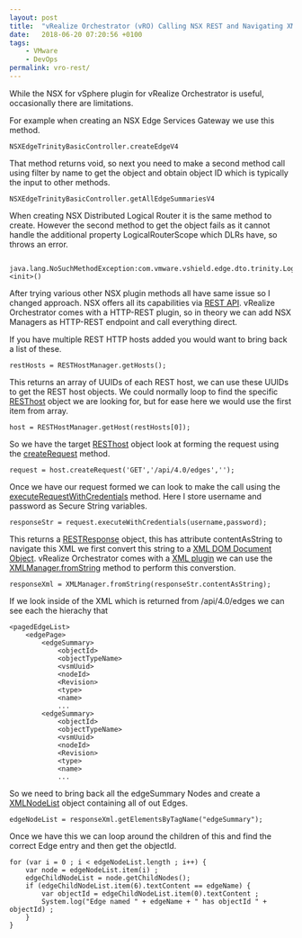 ```yaml
---
layout: post
title:  "vRealize Orchestrator (vRO) Calling NSX REST and Navigating XML"
date:   2018-06-20 07:20:56 +0100
tags:
    - VMware
    - DevOps
permalink: vro-rest/
---
```

While the NSX for vSphere plugin for vRealize Orchestrator is useful, occasionally there are limitations.

For example when creating an NSX Edge Services Gateway we use this method.

    NSXEdgeTrinityBasicController.createEdgeV4

That method returns void,  so next you need to make a second method call using filter by name to get the object and obtain object ID which is typically the input to other methods.

    NSXEdgeTrinityBasicController.getAllEdgeSummariesV4

When creating NSX Distributed Logical Router it is the same method to create. However the second method to get the object fails as it cannot handle the additional property LogicalRouterScope which DLRs have, so throws an error.

     java.lang.NoSuchMethodException:com.vmware.vshield.edge.dto.trinity.LogicalRouterScope.<init>()

After trying various other NSX plugin methods all have same issue so I changed approach. NSX offers all its capabilities via [REST API](https://docs.vmware.com/en/VMware-NSX-for-vSphere/6.4/nsx_64_api.pdf). vRealize Orchestrator comes with a HTTP-REST plugin, so in theory we can add NSX Managers as HTTP-REST endpoint and call everything direct.

If you have multiple REST HTTP hosts added you would want to bring back a list of these.

    restHosts = RESTHostManager.getHosts();

This returns an array of UUIDs of each REST host, we can use these UUIDs to get the REST host objects. We could normally loop to find the specific [RESThost](http://www.vroapi.com/Class/REST/2.2.2/RESTHost) object we are looking for, but for ease here we would use the first item from array.

    host = RESTHostManager.getHost(restHosts[0]);

So we have the target [RESThost](http://www.vroapi.com/Class/REST/2.2.2/RESTHost) object look at forming the request using the [createRequest](http://www.vroapi.com/Method/REST/2.2.2/RESTHost/createRequest) method.

    request = host.createRequest('GET','/api/4.0/edges','');

Once we have our request formed we can look to make the call using the [executeRequestWithCredentials](http://www.vroapi.com/Method/REST/2.2.2/RESTHost/executeRequestWithCredentials) method. Here I store username and password as Secure String variables.

    responseStr = request.executeWithCredentials(username,password);

This returns a [RESTResponse](http://www.vroapi.com/Class/REST/2.2.2/RESTResponse) object, this has attribute contentAsString to navigate this XML we first convert this string to a [XML DOM Document Object](https://www.w3schools.com/XML/dom_document.asp). vRealize Orchestrator comes with a [XML plugin](http://www.vroapi.com/Plugin/XML/7.0.1) we can use the [XMLManager.fromString](http://www.vroapi.com/Method/XML/7.0.1/XMLManager/fromString) method to perform this converstion.

    responseXml = XMLManager.fromString(responseStr.contentAsString);

If we look inside of the XML which is returned from /api/4.0/edges we can see each the hierachy that

    <pagedEdgeList>
        <edgePage>
            <edgeSummary>
                <objectId>
                <objectTypeName>
                <vsmUuid>
                <nodeId>
                <Revision>
                <type>
                <name>
                ...
            <edgeSummary>
                <objectId>
                <objectTypeName>
                <vsmUuid>
                <nodeId>
                <Revision>
                <type>
                <name>
                ...

So we need to bring back all the edgeSummary Nodes and create a [XMLNodeList](http://www.vroapi.com/Class/XML/7.0.1/XMLNodeList) object containing all of out Edges.

    edgeNodeList = responseXml.getElementsByTagName("edgeSummary");

Once we have this we can loop around the children of this and find the correct Edge entry and then get the objectId.

    for (var i = 0 ; i < edgeNodeList.length ; i++) {
        var node = edgeNodeList.item(i) ;
        edgeChildNodeList = node.getChildNodes();
        if (edgeChildNodeList.item(6).textContent == edgeName) {
            var objectId = edgeChildNodeList.item(0).textContent ;
            System.log("Edge named " + edgeName + " has objectId " + objectId) ;
        }
    }
